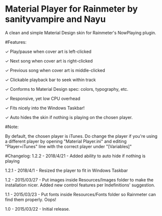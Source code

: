 # Material Player for Rainmeter by sanityvampire and Nayu

A clean and simple Material Design skin for Rainmeter's NowPlaying plugin.  

#Features:

 ✓ Play/pause when cover art is left-clicked

 ✓ Next song when cover art is right-clicked

 ✓ Previous song when cover art is middle-clicked

 ✓ Clickable playback bar to seek within track

 ✓ Conforms to Material Design spec: colors, typography, etc.

 ✓ Responsive, yet low CPU overhead

 ✓ Fits nicely into the Windows Taskbar!

 ✓ Auto hides the skin if nothing is playing on the chosen player.

 
#Note:

By default, the chosen player is iTunes. Do change the player if you're using a different player by opening "Material Player.ini" and editing "Player=iTunes" line with the correct player under "[Variables]"

#Changelog:
1.2.2 - 2018/4/21 - Added ability to auto hide if nothing is playing

1.2.1 - 2018/4/1 - Resized the player to fit in Windows Taskbar

1.2 - 2015/03/27 - Put images inside Resources/Images folder to make the installation nicer. Added new control features per Indefinitions' suggestion.

1.1 - 2015/03/23 - Put fonts inside Resources/Fonts folder so Rainmeter can find them properly. Oops!

1.0 - 2015/03/22 - Initial release.
